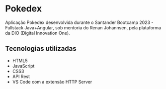 # Pokedex

Aplicação Pokedex desenvolvida durante o Santander Bootcamp 2023 - Fullstack Java+Angular, sob mentoria do Renan Johannsen, pela plataforma da DIO (Digital Innovation One).

## Tecnologias utilizadas

- HTML5
- JavaScript
- CSS3
- API Rest
- VS Code com a extensão HTTP Server

